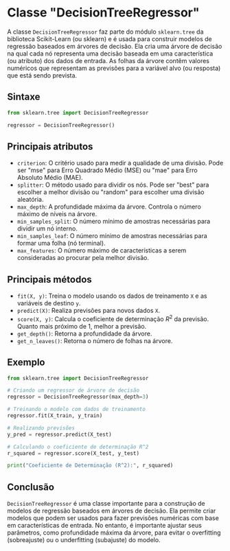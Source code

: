 # Classe "DecisionTreeRegressor"

A classe `DecisionTreeRegressor` faz parte do módulo `sklearn.tree` da biblioteca Scikit-Learn (ou sklearn) e é usada para construir modelos de regressão baseados em árvores de decisão. Ela cria uma árvore de decisão na qual cada nó representa uma decisão baseada em uma característica (ou atributo) dos dados de entrada. As folhas da árvore contêm valores numéricos que representam as previsões para a variável alvo (ou resposta) que está sendo prevista.

## Sintaxe

```python
from sklearn.tree import DecisionTreeRegressor

regressor = DecisionTreeRegressor()
```

## Principais atributos

- `criterion`: O critério usado para medir a qualidade de uma divisão. Pode ser "mse" para Erro Quadrado Médio (MSE) ou "mae" para Erro Absoluto Médio (MAE).
- `splitter`: O método usado para dividir os nós. Pode ser "best" para escolher a melhor divisão ou "random" para escolher uma divisão aleatória.
- `max_depth`: A profundidade máxima da árvore. Controla o número máximo de níveis na árvore.
- `min_samples_split`: O número mínimo de amostras necessárias para dividir um nó interno.
- `min_samples_leaf`: O número mínimo de amostras necessárias para formar uma folha (nó terminal).
- `max_features`: O número máximo de características a serem consideradas ao procurar pela melhor divisão.

## Principais métodos

- `fit(X, y)`: Treina o modelo usando os dados de treinamento `X` e as variáveis de destino `y`.
- `predict(X)`: Realiza previsões para novos dados `X`.
- `score(X, y)`: Calcula o coeficiente de determinação $R^2$ da previsão. Quanto mais próximo de 1, melhor a previsão.
- `get_depth()`: Retorna a profundidade da árvore.
- `get_n_leaves()`: Retorna o número de folhas na árvore.

## Exemplo

```python
from sklearn.tree import DecisionTreeRegressor

# Criando um regressor de árvore de decisão
regressor = DecisionTreeRegressor(max_depth=3)

# Treinando o modelo com dados de treinamento
regressor.fit(X_train, y_train)

# Realizando previsões
y_pred = regressor.predict(X_test)

# Calculando o coeficiente de determinação R^2
r_squared = regressor.score(X_test, y_test)

print("Coeficiente de Determinação (R^2):", r_squared)
```

## Conclusão

`DecisionTreeRegressor` é uma classe importante para a construção de modelos de regressão baseados em árvores de decisão. Ela permite criar modelos que podem ser usados para fazer previsões numéricas com base em características de entrada. No entanto, é importante ajustar seus parâmetros, como profundidade máxima da árvore, para evitar o overfitting (sobreajuste) ou o underfitting (subajuste) do modelo.